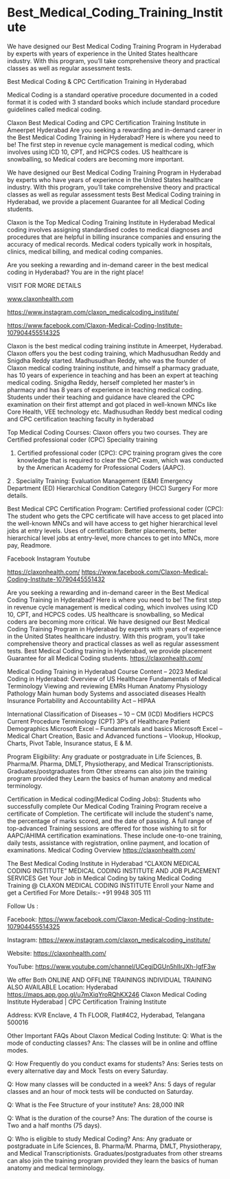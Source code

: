 # Best_Medical_Coding_Training_Institute
We have designed our Best Medical Coding Training Program in Hyderabad by experts with years of experience in the United States healthcare industry. With this program, you’ll take comprehensive theory and practical classes as well as regular assessment tests.

Best Medical Coding & CPC Certification Training in Hyderabad

Medical Coding is a standard operative procedure documented in a coded format it is coded with 3 standard books which include standard procedure guidelines called medical coding.

Claxon Best Medical Coding and CPC Certification Training Institute in Ameerpet Hyderabad
Are you seeking a rewarding and in-demand career in the Best Medical Coding Training in Hyderabad? Here is where you need to be! The first step in revenue cycle management is medical coding, which involves using ICD 10, CPT, and HCPCS codes. US healthcare is snowballing, so Medical coders are becoming more important.

We have designed our Best Medical Coding Training Program in Hyderabad by experts who have years of experience in the United States healthcare industry. With this program, you’ll take comprehensive theory and practical classes as well as regular assessment tests Best Medical Coding training in Hyderabad, we provide a placement Guarantee for all Medical Coding students.

Claxon is the Top Medical Coding Training Institute in Hyderabad
Medical coding involves assigning standardised codes to medical diagnoses and procedures that are helpful in billing insurance companies and ensuring the accuracy of medical records. Medical coders typically work in hospitals, clinics, medical billing, and medical coding companies.

Are you seeking a rewarding and in-demand career in the best medical coding in Hyderabad? You are in the right place!

VISIT FOR MORE DETAILS

 www.claxonhealth.com

https://www.instagram.com/claxon_medicalcoding_institute/

https://www.facebook.com/Claxon-Medical-Coding-Institute-107904455514325

 Claxon is the best medical coding training institute in Ameerpet, Hyderabad. Claxon offers you the best coding training, which Madhusudhan Reddy and Snigdha Reddy started.
Madhusudhan Reddy, who was the founder of Claxon medical coding training institute, and himself a pharmacy graduate, has 10 years of experience in teaching and has been an expert at teaching medical coding.
Snigdha Reddy, herself completed her master’s in pharmacy and has 8 years of experience in teaching medical coding.
Students under their teaching and guidance have cleared the CPC examination on their first attempt and got placed in well-known MNCs like Core Health, VEE technology etc.
Madhusudhan Reddy best medical coding and CPC certification teaching faculty in hyderabad

Top Medical Coding Courses:
Claxon offers you two courses. They are
Certified professional coder (CPC)
Speciality training
 1. Certified professional coder (CPC):
CPC training program gives the core knowledge that is required to clear the CPC exam, which was conducted by the American Academy for Professional Coders (AAPC).

 2 . Speciality Training:
Evaluation Management (E&M)
Emergency Department (ED)
Hierarchical Condition Category (HCC)
Surgery
For more details.

 Best Medical CPC Certification Program:
Certified professional coder (CPC): The student who gets the CPC certificate will have access to get placed into the well-known MNCs and will have access to get higher hierarchical level jobs at entry levels.
Uses of certification: Better placements, better hierarchical level jobs at entry-level, more chances to get into MNCs, more pay,  Readmore.

Facebook
 Instagram
 Youtube

https://claxonhealth.com/
https://www.facebook.com/Claxon-Medical-Coding-Institute-10790445551432

Are you seeking a rewarding and in-demand career in the Best Medical Coding Training in Hyderabad? Here is where you need to be! The first step in revenue cycle management is medical coding, which involves using ICD 10, CPT, and HCPCS codes. US healthcare is snowballing, so Medical coders are becoming more critical.
We have designed our Best Medical Coding Training Program in Hyderabad by experts with years of experience in the United States healthcare industry. With this program, you’ll take comprehensive theory and practical classes as well as regular assessment tests.
Best Medical Coding training in Hyderabad, we provide placement Guarantee for all Medical Coding students. 
https://claxonhealth.com/

Medical Coding Training in Hyderabad Course Content – 2023
Medical Coding in Hyderabad:
Overview of US Healthcare
Fundamentals of Medical
Terminology
Viewing and reviewing EMRs
Human Anatomy
Physiology
Pathology
Main human body Systems and
associated
diseases
Health Insurance Portability and
Accountability Act – HIPAA

International Classification of
Diseases – 10 – CM (ICD)
Modifiers
HCPCS
Current Procedure Terminology
(CPT)
3P’s of Healthcare
Patient Demographics
Microsoft Excel – Fundamentals
and basics
Microsoft Excel – Medical Chart
Creation,
Basic and Advanced functions –
Vlookup, Hlookup, Charts, Pivot
Table, Insurance status, E &amp; M.

Program Eligibility:
Any graduate or postgraduate in Life Sciences, B. Pharma/M. Pharma, DMLT, Physiotherapy, and Medical Transcriptionists. Graduates/postgraduates from Other streams can also join the training program provided they Learn the basics of human anatomy and medical terminology. 

Certification in Medical coding(Medical Coding Jobs):
Students who successfully complete Our Medical Coding Training Program receive a certificate of Completion. The certificate will include the student's name, the percentage of marks scored, and the date of passing. A full range of top-advanced Training sessions are offered for those wishing to sit for AAPC/AHIMA certification examinations. These include one-to-one training, daily tests, assistance with registration, online payment, and location of examinations. Medical Coding Overview 
https://claxonhealth.com/

The Best Medical Coding Institute in Hyderabad
“CLAXON MEDICAL CODING INSTITUTE”
MEDICAL CODING INSTITUTE AND JOB PLACEMENT SERVICES
Get Your Job in Medical Coding by taking Medical Coding Training @ CLAXON
MEDICAL CODING INSTITUTE
Enroll your Name and get a Certified
For More Details:-
 +91 9948 305 111

Follow Us :

Facebook:
https://www.facebook.com/Claxon-Medical-Coding-Institute-107904455514325

Instagram:
https://www.instagram.com/claxon_medicalcoding_institute/

Website:
https://claxonhealth.com/

YouTube:
https://www.youtube.com/channel/UCegjDGUn5hIIrJXh-IgfF3w


We offer Both ONLINE AND OFFLINE TRAININGS
INDIVIDUAL TRAINING ALSO AVAILABLE
Location: Hyderabad
https://maps.app.goo.gl/u7mXiqYroRQhKX246
Claxon Medical Coding Institute Hyderabad | CPC Certification Training Institute 

Address: KVR Enclave, 4 Th FLOOR, Flat#4C2, Hyderabad, Telangana
500016


Other Important FAQs About Claxon Medical Coding Institute:
Q: What is the mode of conducting classes?
Ans: The classes will be in online and offline modes.

 Q: How Frequently do you conduct exams for students?
Ans: Series tests on every alternative day and Mock Tests on every Saturday.

 Q: How many classes will be conducted in a week?
Ans: 5 days of regular classes and an hour of mock tests will be conducted on Saturday.

 Q: What is the Fee Structure of your institute?
Ans: 28,000 INR

 Q: What is the duration of the course?
Ans: The duration of the course is Two and a half months (75 days).

 Q: Who is eligible to study Medical Coding?
Ans: Any graduate or postgraduate in Life Sciences, B. Pharma/M. Pharma, DMLT, Physiotherapy, and Medical Transcriptionists. Graduates/postgraduates from other streams can also join the training program provided they learn the basics of human anatomy and medical terminology.

